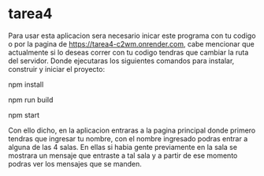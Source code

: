 # tarea4

Para usar esta aplicacion sera necesario inicar este programa con tu codigo o por la pagina de https://tarea4-c2wm.onrender.com, cabe mencionar que actualmente si lo deseas correr con tu codigo tendras que cambiar la ruta del servidor. Donde ejecutaras los siguientes comandos para instalar, construir y iniciar el proyecto:

npm install 

npm run build

npm start

Con ello dicho, en la aplicacion entraras a la pagina principal donde primero tendras que ingresar tu nombre, con el nombre ingresado podras entrar a alguna de las 4 salas. En ellas si habia gente previamente en la sala se mostrara un mensaje que entraste a tal sala y a partir de ese momento podras ver los mensajes que se manden.
